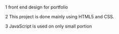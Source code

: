 1 front end design for portfolio 

2 This project is done mainly using HTML5 and CSS.

3 JavaScript is used on only small portion
